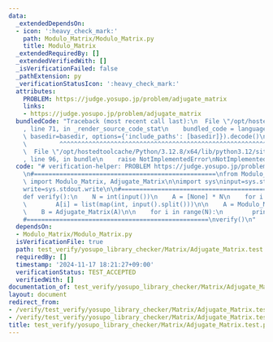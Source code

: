 ```yaml
---
data:
  _extendedDependsOn:
  - icon: ':heavy_check_mark:'
    path: Modulo_Matrix/Modulo_Matrix.py
    title: Modulo_Matrix
  _extendedRequiredBy: []
  _extendedVerifiedWith: []
  _isVerificationFailed: false
  _pathExtension: py
  _verificationStatusIcon: ':heavy_check_mark:'
  attributes:
    PROBLEM: https://judge.yosupo.jp/problem/adjugate_matrix
    links:
    - https://judge.yosupo.jp/problem/adjugate_matrix
  bundledCode: "Traceback (most recent call last):\n  File \"/opt/hostedtoolcache/Python/3.12.8/x64/lib/python3.12/site-packages/onlinejudge_verify/documentation/build.py\"\
    , line 71, in _render_source_code_stat\n    bundled_code = language.bundle(stat.path,\
    \ basedir=basedir, options={'include_paths': [basedir]}).decode()\n          \
    \         ^^^^^^^^^^^^^^^^^^^^^^^^^^^^^^^^^^^^^^^^^^^^^^^^^^^^^^^^^^^^^^^^^^^^^^^^^^^^^^^^^\n\
    \  File \"/opt/hostedtoolcache/Python/3.12.8/x64/lib/python3.12/site-packages/onlinejudge_verify/languages/python.py\"\
    , line 96, in bundle\n    raise NotImplementedError\nNotImplementedError\n"
  code: "# verification-helper: PROBLEM https://judge.yosupo.jp/problem/adjugate_matrix\n\
    \n#==================================================\nfrom Modulo_Matrix.Modulo_Matrix\
    \ import Modulo_Matrix, Adjugate_Matrix\n\nimport sys\ninput=sys.stdin.readline\n\
    write=sys.stdout.write\n\n#==================================================\n\
    def verify():\n    N = int(input())\n    A = [None] * N\n    for i in range(N):\n\
    \        A[i] = list(map(int, input().split()))\n\n    A = Modulo_Matrix(A)\n\
    \    B = Adjugate_Matrix(A)\n\n    for i in range(N):\n        print(*B[i])\n\n\
    #==================================================\nverify()\n"
  dependsOn:
  - Modulo_Matrix/Modulo_Matrix.py
  isVerificationFile: true
  path: test_verify/yosupo_library_checker/Matrix/Adjugate_Matrix.test.py
  requiredBy: []
  timestamp: '2024-11-17 18:21:27+09:00'
  verificationStatus: TEST_ACCEPTED
  verifiedWith: []
documentation_of: test_verify/yosupo_library_checker/Matrix/Adjugate_Matrix.test.py
layout: document
redirect_from:
- /verify/test_verify/yosupo_library_checker/Matrix/Adjugate_Matrix.test.py
- /verify/test_verify/yosupo_library_checker/Matrix/Adjugate_Matrix.test.py.html
title: test_verify/yosupo_library_checker/Matrix/Adjugate_Matrix.test.py
---
```

